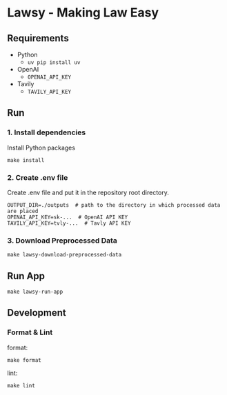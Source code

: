 # Lawsy - Making Law Easy

## Requirements

- Python
    - `uv pip install uv`
- OpenAI
    - `OPENAI_API_KEY`
- Tavily
    - `TAVILY_API_KEY`

## Run

### 1. Install dependencies

Install Python packages

```shell
make install
```

### 2. Create .env file

Create .env file and put it in the repository root directory.

```text
OUTPUT_DIR=./outputs  # path to the directory in which processed data are placed
OPENAI_API_KEY=sk-...  # OpenAI API KEY
TAVILY_API_KEY=tvly-...  # Tavly API KEY
```

### 3. Download Preprocessed Data

```shell
make lawsy-download-preprocessed-data
```

## Run App

```shell
make lawsy-run-app
```

## Development

### Format & Lint

format:

```shell
make format
```

lint:

```shell
make lint
```

